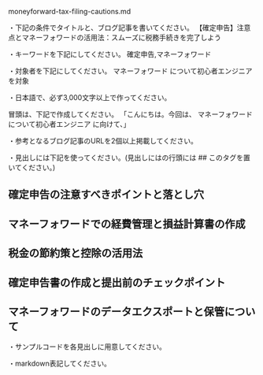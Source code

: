 moneyforward-tax-filing-cautions.md

・下記の条件でタイトルと、ブログ記事を書いてください。
【確定申告】注意点とマネーフォワードの活用法：スムーズに税務手続きを完了しよう

・キーワードを下記にしてください。
確定申告,マネーフォワード

・対象者を下記にしてください。
  マネーフォワード について初心者エンジニアを対象


・日本語で、必ず3,000文字以上で作ってください。

冒頭は、下記で作成してください。
「こんにちは。今回は、
マネーフォワードについて初心者エンジニア
に向けて、」

・参考となるブログ記事のURLを2個以上掲載してください。

・見出しには下記を使ってください。(見出しにはの行頭には ## このタグを置いてください。)
## 確定申告の注意すべきポイントと落とし穴
## マネーフォワードでの経費管理と損益計算書の作成
## 税金の節約策と控除の活用法
## 確定申告書の作成と提出前のチェックポイント
## マネーフォワードのデータエクスポートと保管について

・サンプルコードを各見出しに用意してください。

・markdown表記してください。

